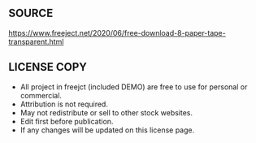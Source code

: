 SOURCE
------

https://www.freeject.net/2020/06/free-download-8-paper-tape-transparent.html



LICENSE COPY
------------

- All project in freejct (included DEMO) are free to use for personal or commercial.
- Attribution is not required.
- May not redistribute or sell to other stock websites.
- Edit first before publication.
- If any changes will be updated on this license page.